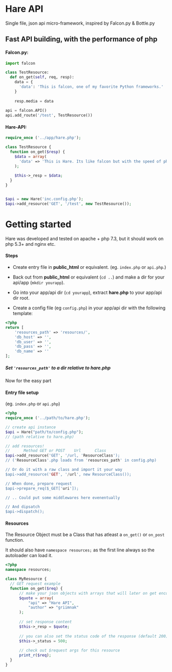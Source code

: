 # Hare API
Single file, json api micro-framework, inspired by Falcon.py & Bottle.py


Fast API building, with the performance of php
-------------------------------------------------------
#### Falcon.py:

```python
import falcon

class TestResource:
  def on_get(self, req, resp):
    data = {
      'data': 'This is falcon, one of my favorite Python frameworks.'
    }
    
    resp.media = data
    
api = falcon.API()
api.add_route('/test', TestResource())
```

#### Hare-API:

```php
require_once ('../app/hare.php');

class TestResource {
  function on_get($resp) {
    $data = array(
      'data' => 'This is Hare. Its like falcon but with the speed of php :o'
    );
    
    $this->_resp = $data;
  }
}


$api = new Hare('inc.config.php');
$api->add_resource('GET', '/test', new TestResource());
```

# Getting started

Hare was developed and tested on apache + php 7.3, but it should work on php 5.3+ and nginx etc.

#### Steps
- Create entry file in <b>public_html</b> or equivalent. (eg. `index.php` or `api.php`.)

- Back out from <b>public_html</b> or equivalent (`cd ..`) and make a dir for your api/app (`mkdir yourapp`).

- Go into your app/api dir (`cd yourapp`), extract <b>hare.php</b> to your app/api dir root.

- Create a config file (eg `config.php`) in your app/api dir with the following template:

```php
<?php
return [
    'resources_path' => 'resources/',
    'db_host' => '',
    'db_user' => '',
    'db_pass' => '',
    'db_name' => ''
];
```

##### Set `'resources_path'` to a dir relative to <b>hare.php</b>

Now for the easy part

#### Entry file setup

(eg. `index.php` or `api.php`)

```php
<?php
require_once ('../path/to/hare.php');

// create api instance
$api = Hare("path/to/config.php");
// (path relative to hare.php)

// add resources!
//      Method GET or POST    Url      Class
$api->add_resource('GET', '/url, 'ResourceClass');
// ('ResourceClass'.php loads from 'resources_path' in config.php)

// Or do it with a raw class and import it your way
$api->add_resource('GET', '/url', new ResourceClass());

// When done, prepare request
$api->prepare_req($_GET['uri']);

// .. Could put some middlewares here evenentually

// And dipsatch
$api->dispatch();
```

#### Resources

The Resource Object must be a Class that has atleast a `on_get()` or `on_post` function.

It should also have `namespace resources;` as the first line always so the autoloader can load it.

```php
<?php
namespace resources;

class MyResource {
  // GET request example
  function on_get($req) {
      // make your json objects with arrays that will later on get encoded.
      $quote = array(
          "api" => "Hare API",
          "author" => "griimnak"
      );
      
      // set response content
      $this->_resp = $quote;
      
      // you can also set the status code of the response (default 200)
      $this->_status = 500;
      
      // check out $request args for this resource
      print_r($req);
  }
}
